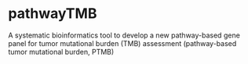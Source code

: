 # pathwayTMB
A systematic bioinformatics tool to develop a new pathway-based gene panel for tumor mutational burden (TMB) assessment (pathway-based tumor mutational burden, PTMB)
